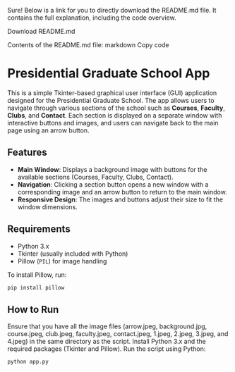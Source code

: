 
Sure! Below is a link for you to directly download the README.md file. It contains the full explanation, including the code overview.

Download README.md

Contents of the README.md file:
markdown
Copy code
# Presidential Graduate School App

This is a simple Tkinter-based graphical user interface (GUI) application designed for the Presidential Graduate School. The app allows users to navigate through various sections of the school such as **Courses**, **Faculty**, **Clubs**, and **Contact**. Each section is displayed on a separate window with interactive buttons and images, and users can navigate back to the main page using an arrow button.

## Features

- **Main Window**: Displays a background image with buttons for the available sections (Courses, Faculty, Clubs, Contact).
- **Navigation**: Clicking a section button opens a new window with a corresponding image and an arrow button to return to the main window.
- **Responsive Design**: The images and buttons adjust their size to fit the window dimensions.

## Requirements

- Python 3.x
- Tkinter (usually included with Python)
- Pillow (`PIL`) for image handling

To install Pillow, run:
```bash
pip install pillow
```


## How to Run
Ensure that you have all the image files (arrow.jpeg, background.jpg, course.jpeg, club.jpeg, faculty.jpeg, contact.jpeg, 1.jpeg, 2.jpeg, 3.jpeg, and 4.jpeg) in the same directory as the script.
Install Python 3.x and the required packages (Tkinter and Pillow).
Run the script using Python:
```bash
python app.py
```
